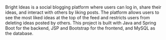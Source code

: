 
Bright Ideas is a social blogging platform where users can log in, share their ideas, and interact with others by liking posts. The platform allows users to see the most liked ideas at the top of the feed and restricts users from deleting ideas posted by others. This project is built with Java and Spring Boot for the backend, JSP and Bootstrap for the frontend, and MySQL as the database.
